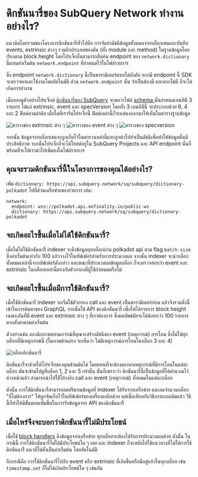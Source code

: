 # ดิกชันนารี่ของ SubQuery Network ทำงานอย่างไร?

แนวคิดโดยรวมของโครงการดิกชันนารี่ทั่วไปคือ การจัดทำดัชนีข้อมูลทั้งหมดจากบล็อกเชนและบันทึก events, extrinsic ต่างๆ รวมถึงประเภทของมัน (ทั้ง module และ method) ในฐานข้อมูลโดยเรียงตาม block height โดยโปรเจ็กอื่นสามารถสืบค้น endpoint ของ `network.dictionary` นี้แทนค่าเริ่มต้น `network.endpoint` ที่กำหนดไว้ในไฟล์รายการ

ซึ่ง endpoint `network.dictionary` นี้เป็นพารามิเตอร์แบบไม่บังคับ หากมี endpoint นี้ SDK จะตรวจหาและใช้งานโดยอัตโนมัติ ส่วน `network.endpoint` นั้น จำเป็นต้องมี และหากไม่มี ก็จะไม่เกิดการทำงาน

เมื่อลองดูตัวอย่างโปรเจ็กต์ [ดิกชันนารี่ของ SubQuery](https://github.com/subquery/subql-dictionary) จะพบว่าไฟล์ [ schema ](https://github.com/subquery/subql-dictionary/blob/main/schema.graphql) นั้นกำหนดเอนทิตี 3 รายการ ได้แก่ extrinsic, event และ specVersion โดยทั้ง 3 เอนทิตีนี้ จะประกอบด้วย 6, 4 และ 2 ฟิลด์ตามลำดับ เมื่อใดที่เรารันโปรเจ็กนี้ ฟิลด์เหล่านี้ก็จะแสดงออกมาให้เห็นในตารางฐานข้อมูล

![ตารางของ extrinsic ต่าง ๆ](/assets/img/extrinsics_table.png) ![ตารางของ event ต่าง ๆ](/assets/img/events_table.png) ![ตารางของ specversion](/assets/img/specversion_table.png)

จากนั้น ข้อมูลจากบล็อกเชนจะถูกเก็บไว้ในตารางเหล่านี้และถูกนำไปทำเป็นดัชนีเพื่อทำให้ข้อมูลนั้นมีประสิทธิภาพ จากนั้นโปรเจ็กก็จะได้โฮสต์อยู่ใน SubQuery Projects และ API endpoint นั้นก็พร้อมที่จะให้เรานำไปเพิ่มลงในไฟล์รายการ

## คุณจะรวมดิกชันนารี่นี้ในโครงการของคุณได้อย่างไร?

เพิ่ม `dictionary: https://api.subquery.network/sq/subquery/dictionary-polkadot` ไปที่ส่วนเครือข่ายของรายการ เช่น:

```shell
network:
  endpoint: wss://polkadot.api.onfinality.io/public-ws
  dictionary: https://api.subquery.network/sq/subquery/dictionary-polkadot
```

## จะเกิดอะไรขึ้นเมื่อไม่ได้ใช้ดิกชันนารี่?

เมื่อไม่ได้ใช้ดิกชันนารี่ indexer จะดึงข้อมูลทุกบล็อกผ่าน polkadot api ตาม flag `batch-size` ซึ่งค่าเริ่มต้นเท่ากับ 100 แล้ววางไว้ในบัฟเฟอร์สำหรับการประมวลผล จากนั้น indexer จะนำบล็อกทั้งหมดเหล่านี้จากบัฟเฟอร์ดังกล่าว และขณะที่ประมวลผลข้อมูลบล็อก ก็จะตรวจสอบว่า event และ extrinsic ในบล็อกเหล่านี้ตรงกับตัวกรองที่ผู้ใช้กำหนดหรือไม่

## จะเกิดอะไรขึ้นเมื่อมีการใช้ดิกชันนารี่?

เมื่อใช้ดิกชันนารี่ indexer จะเริ่มใช้ตัวกรอง call และ event เป็นพารามิเตอร์ก่อน แล้วจึงรวมสิ่งนี้เข้าในการค้นหาของ GraphQL จากนั้นใช้ API ของดิกชันนารี่ เพื่อให้ได้รายการ block height เฉพาะอันที่มี event และ extrinsic ต่าง ๆ ที่เราต้องการ ซึ่งผลลัพธ์มักจะได้น้อยกว่า 100 รายการ หากตั้งค่าตามค่าเริ่มต้น

ตัวอย่างเช่น ลองนึกภาพสถานการณ์ที่คุณจะสร้างดัชนีของ event (เหตุการณ์) การโอน ซึ่งไม่ใช่ทุกบล็อกที่มีเหตุการณ์นี้ (ในภาพด้านล่าง จะเห็นว่า ไม่มีเหตุการณ์การโอนในบล็อก 3 และ 4)

![บล็อกดิกชันนารี่](/assets/img/dictionary_blocks.png)

ดิกชันนารี่จะช่วยให้โปรเจ็กของคุณข้ามมันได้ โดยแทนที่จะต้องมองหาเหตุการณ์ที่มีการโอนในแต่ละบล็อก มันจะข้ามไปดูที่บล็อก 1, 2 และ 5 เท่านั้น นั่นก็เพราะว่า ดิกชันนารี่นี้เป็นข้อมูลที่ได้คำนวณไว้ล่วงหน้าแล้ว สามารถนำไปใช้ใอ้างอิง call และ event (เหตุการณ์) ทั้งหมดในแต่ละบล็อก

ดังนั้น การใช้ดิกชันนารี่สามารถลดปริมาณข้อมูลที่ indexer ได้รับจากเครือข่าย และลดจำนวนบล็อก "ที่ไม่ต้องการ" ให้ถูกจัดเก็บไว้ในบัฟเฟอร์ของเครื่องลงอีกด้วย แต่เมื่อเทียบกับวิธีการแบบเดิมแล้ว วิธีนี้ก็ทำให้มีขั้นตอนเพิ่มขึ้นในการรับข้อมูลจาก API ของดิกชันนารี่

## เมื่อไหร่จึงจะบอกว่าดิกชันนารี่ไม่มีประโยชน์

เมื่อใช้ [block handlers](https://doc.subquery.network/create/mapping.html#block-handler) ดึงข้อมูลจากเครือข่าย ทุกบล็อกจะต้องได้รับการประมวลผลด้วย ดังนั้น ในกรณีนี้ การใช้ดิกชันนารี่ไม่ได้มีประโยชน์ใด ๆ เลย และ indexer ก็จะสลับไปใช้แนวทางที่ไม่ใช่การใช้ดิกชันนารี่ แนวที่ได้ตั้งเป็นค่าเริ่มต้น โดยอัตโนมัติ

อีกกรณีคือ การใช้ดิกชันนารี่ไปกับ event หรือ extrinsic ที่เกิดขึ้นหรือมีอยู่แล้วในทุกบล็อก เช่น `timestamp.set` ก็ไม่ได้เกิดประโยชน์ใด ๆ เช่นกัน
